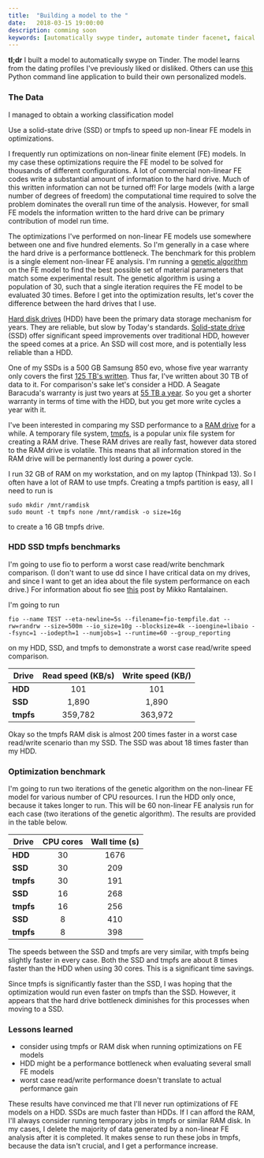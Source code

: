 ```yaml
---
title:  "Building a model to the "
date:   2018-03-15 19:00:00
description: comming soon
keywords: [automatically swype tinder, automate tinder facenet, faical classification tinder, face recognition, face classification]
---
```


**tl;dr**
I built a model to automatically swype on Tinder. The model learns from the dating profiles I've previously liked or disliked. Others can use [this](https://github.com/cjekel/tindetheus) Python command line application to build their own personalized models.

### The Data



I managed to obtain a working classification model

 Use a solid-state drive (SSD) or tmpfs to speed up non-linear FE models in optimizations.

I frequently run optimizations on non-linear finite element (FE) models. In my case these optimizations require the FE model to be solved for thousands of different configurations. A lot of commercial non-linear FE codes write a substantial amount of information to the hard drive. Much of this written information can not be turned off! For large models (with a large number of degrees of freedom) the computational time required to solve the problem dominates the overall run time of the analysis. However, for small FE models the information written to the hard drive can be primary contribution of model run time.

The optimizations I've performed on non-linear FE models use somewhere between one and five hundred elements. So I'm generally in a case where the hard drive is a performance bottleneck. The benchmark for this problem is a single element non-linear FE analysis. I'm running a [genetic algorithm](https://en.wikipedia.org/wiki/Genetic_algorithm) on the FE model to find the best possible set of material parameters that match some experimental result. The genetic algorithm is using a population of 30, such that a single iteration requires the FE model to be evaluated 30 times. Before I get into the optimization results, let's cover the difference between the hard drives that I use.

[Hard disk drives](https://en.wikipedia.org/wiki/Hard_disk_drive) (HDD) have been the primary data storage mechanism for years. They are reliable, but slow by Today's standards. [Solid-state drive](https://en.wikipedia.org/wiki/Solid-state_drive) (SSD) offer significant speed improvements over traditional HDD, however the speed comes at a price. An SSD will cost more, and is potentially less reliable than a HDD.

 One of my SSDs is a 500 GB Samsung 850 evo, whose five year warranty only covers the first [125 TB's written](http://www.samsung.com/semiconductor/minisite/ssd/product/consumer/850evo/). Thus far, I've written about 30 TB of data to it. For comparison's sake let's consider a HDD. A Seagate Baracuda's warranty is just two years at [55 TB a year](https://www.seagate.com/www-content/datasheets/pdfs/desktop-hdd-8tbDS1770-9-1603US-en_US.pdf). So you get a shorter warranty in terms of time with the HDD, but you get more write cycles a year with it.

I've been interested in comparing my SSD performance to a [RAM drive](https://en.wikipedia.org/wiki/RAM_drive) for a while. A temporary file system, [tmpfs](https://en.wikipedia.org/wiki/Tmpfs), is a popular unix file system for creating a RAM drive. These RAM drives are really fast, however data stored to the RAM drive is volatile. This means that all information stored in the RAM drive will be permanently lost during a power cycle.

I run 32 GB of RAM on my workstation, and on my laptop (Thinkpad 13). So I often have a lot of RAM to use tmpfs. Creating a tmpfs partition is easy, all I need to run is
```
sudo mkdir /mnt/ramdisk
sudo mount -t tmpfs none /mnt/ramdisk -o size=16g
```
to create a 16 GB tmpfs drive.

### HDD SSD tmpfs benchmarks

I'm going to use fio to perform a worst case read/write benchmark comparison. (I don't want to use dd since I have critical data on my drives, and since I want to get an idea about the file system performance on each drive.) For information about fio see [this](https://askubuntu.com/posts/991311/revisions) post by Mikko Rantalainen.

I'm going to run
```
fio --name TEST --eta-newline=5s --filename=fio-tempfile.dat --rw=randrw --size=500m --io_size=10g --blocksize=4k --ioengine=libaio --fsync=1 --iodepth=1 --numjobs=1 --runtime=60 --group_reporting
```  
on my HDD, SSD, and tmpfs to demonstrate a worst case read/write speed comparison.

| **Drive**       | **Read speed (KB/s)** | **Write speed (KB/)**  |
| --------------- |:---------------------:|:----------------------:|
| **HDD**         | 101                   | 101 |
| **SSD**         | 1,890                 |   1,890 |
| **tmpfs**       | 359,782               |   363,972 |

Okay so the tmpfs RAM disk is almost 200 times faster in a worst case read/write scenario than my SSD. The SSD was about 18 times faster than my HDD.

### Optimization benchmark
I'm going to run two iterations of the genetic algorithm on the non-linear FE model for various number of CPU resources. I run the HDD only once, because it takes longer to run. This will be 60 non-linear FE analysis run for each case (two iterations of the genetic algorithm). The results are provided in the table below.

| **Drive**       | **CPU cores** | **Wall time (s)**  |
| --------------- |:---------------------:|:----------------------:|
| **HDD**         | 30                   | 1676 |
| **SSD**         | 30                 |   209 |
| **tmpfs**       | 30               |   191 |
| **SSD**         | 16                 |   268 |
| **tmpfs**       | 16              |   256 |
| **SSD**         | 8                 |   410 |
| **tmpfs**       | 8               |   398 |

The speeds between the SSD and tmpfs are very similar, with tmpfs being slightly faster in every case. Both the SSD and tmpfs are about 8 times faster than the HDD when using 30 cores. This is a significant time savings.

Since tmpfs is significantly faster than the SSD, I was hoping that the optimization would run even faster on tmpfs than the SSD. However, it appears that the hard drive bottleneck diminishes for this processes when moving to a SSD.

### Lessons learned

- consider using tmpfs or RAM disk when running optimizations on FE models
- HDD might be a performance bottleneck when evaluating several small FE models
- worst case read/write performance doesn't translate to actual performance gain

These results have convinced me that I'll never run optimizations of FE models on a HDD. SSDs are much faster than HDDs. If I can afford the RAM, I'll always consider running temporary jobs in tmpfs or similar RAM disk. In my cases, I delete the majority of data generated by a non-linear FE analysis after it is completed. It makes sense to run these jobs in tmpfs, because the data isn't crucial, and I get a performance increase.
